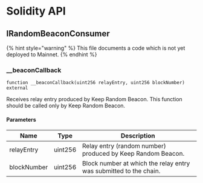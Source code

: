 # Solidity API

## IRandomBeaconConsumer

{% hint style="warning" %}
This file documents a code which is not yet deployed to Mainnet.
{% endhint %}

### __beaconCallback

```solidity
function __beaconCallback(uint256 relayEntry, uint256 blockNumber) external
```

Receives relay entry produced by Keep Random Beacon. This function
should be called only by Keep Random Beacon.

#### Parameters

| Name | Type | Description |
| ---- | ---- | ----------- |
| relayEntry | uint256 | Relay entry (random number) produced by Keep Random Beacon. |
| blockNumber | uint256 | Block number at which the relay entry was submitted to the chain. |

